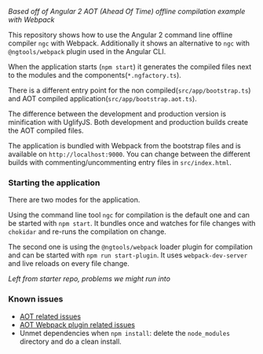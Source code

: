 *Based off of Angular 2 AOT (Ahead Of Time) offline compilation example with Webpack*


This repository shows how to use the Angular 2 command line offline compiler ```ngc``` with Webpack.
Additionally it shows an alternative to ```ngc``` with ```@ngtools/webpack``` plugin used in the Angular CLI.

When the application starts (```npm start```) 
it generates the compiled files next to the modules and the components(```*.ngfactory.ts```).

There is a different entry point for the non compiled(```src/app/bootstrap.ts```)
and AOT compiled application(```src/app/bootstrap.aot.ts```).

The difference between the development and production version is minification with UglifyJS.
Both development and production builds create the AOT compiled files.

The application is bundled with Webpack from the bootstrap files and is available on ```http://localhost:9000```.
You can change between the different builds with commenting/uncommenting entry files in ```src/index.html```.

### Starting the application

There are two modes for the application.

Using the command line tool ```ngc``` for compilation is the default one 
and can be started with ```npm start```. It bundles once and watches for file changes with ```chokidar``` 
and re-runs the compilation on change.

The second one is using the ```@ngtools/webpack``` loader plugin for compilation
and can be started with ```npm run start-plugin```. It uses ```webpack-dev-server``` and 
live reloads on every file change.


*Left from starter repo, problems we might run into*
### Known issues

- [AOT related issues](https://github.com/angular/angular/issues?utf8=%E2%9C%93&q=is%3Aissue%20is%3Aopen%20aot)
- [AOT Webpack plugin related issues](https://github.com/angular/angular-cli/issues?utf8=%E2%9C%93&q=is%3Aissue%20is%3Aopen%20aot)
- Unmet dependencies when ```npm install```: delete the ```node_modules``` directory and do a clean install.
